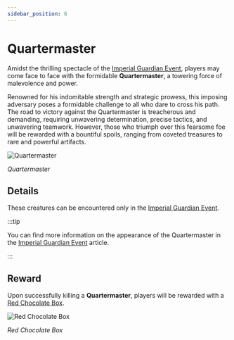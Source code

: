 ```yaml
---
sidebar_position: 6
---
```


# Quartermaster

Amidst the thrilling spectacle of the [Imperial Guardian Event](/events/imperial-guardian), players may come face to face with the formidable **Quartermaster**, a towering force of malevolence and power.

Renowned for his indomitable strength and strategic prowess, this imposing adversary poses a formidable challenge to all who dare to cross his path. The road to victory against the Quartermaster is treacherous and demanding, requiring unwavering determination, precise tactics, and unwavering teamwork. However, those who triumph over this fearsome foe will be rewarded with a bountiful spoils, ranging from coveted treasures to rare and powerful artifacts.

![Quartermaster](/img/monsters/special/others/quartermaster.jpg)

_Quartermaster_

## Details

These creatures can be encountered only in the [Imperial Guardian Event](/events/imperial-guardian).

:::tip

You can find more information on the appearance of the Quartermaster in the [Imperial Guardian Event](/events/imperial-guardian) article.

:::

## Reward

Upon successfully killing a **Quartermaster**, players will be rewarded with a [Red Chocolate Box](/items/item-bags/misc/red-chocolate-box).

![Red Chocolate Box](/img/items/item-bags/red-chocolate-box.png)

_Red Chocolate Box_